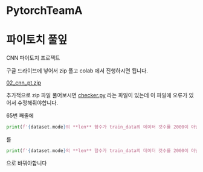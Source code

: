 # PytorchTeamA


# 파이토치 풀잎

CNN 파이토치 프로젝트

구글 드라이브에 넣어서 zip 풀고 colab 에서 진행하시면 됩니다.

[02_cnn_pt.zip](https://s3-us-west-2.amazonaws.com/secure.notion-static.com/0411a930-b0d3-4aa3-8ab5-9c8e59549978/02_cnn_pt.zip)

추가적으로 zip 파일 풀어보시면 [checker.py](http://checker.py) 라는 파일이 있는데  이 파일에 오류가 있어서 수정해줘야합니다.  

65번 째줄에

```python
print(f'{dataset.mode}의 **len** 함수가 train_data의 데이터 갯수를 2000이 아닌 {}으로 반환하고 있습니다. 가지고 있는 데이터셋 또는 __len__함수 구현에 문제가 없는지 다시 확인하시기 바랍니다.'.format(len(dataset)))
```

를

```python
print(f'{dataset.mode}의 **len** 함수가 train_data의 데이터 갯수를 2000이 아닌 {len(dataset)}으로 반환하고 있습니다. 가지고 있는 데이터셋 또는 __len__함수 구현에 문제가 없는지 다시 확인하시기 바랍니다.')
```

으로 바꿔야합니다
